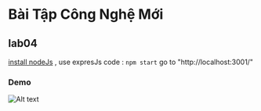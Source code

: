 # Bài Tập Công Nghệ Mới
## lab04
 [install nodeJs](https://nodejs.org/en)
 , use expresJs 
code : `npm start` go to "http://localhost:3001/"
### Demo
![Alt text](https://i.imgur.com/LFAYNjA.png)
 


